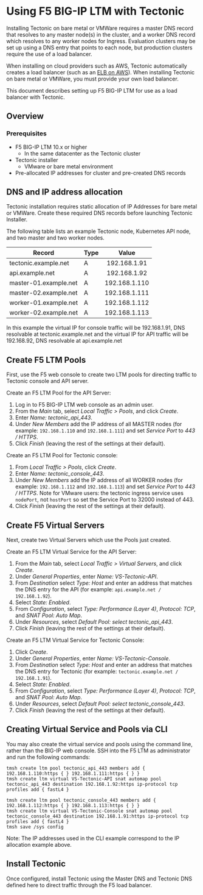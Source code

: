 # Using F5 BIG-IP LTM with Tectonic

Installing Tectonic on bare metal or VMWare requires a master DNS record that resolves to any master node(s) in the cluster, and a worker DNS record which resolves to any worker nodes for Ingress. Evaluation clusters may be set up using a DNS entry that points to each node, but production clusters require the use of a load balancer.

When installing on cloud providers such as AWS, Tectonic automatically creates a load balancer (such as an [ELB on AWS][aws-elb]). When installing Tectonic on bare metal or VMWare, you must provide your own load balancer.

This document describes setting up F5 BIG-IP LTM for use as a load balancer with Tectonic.

## Overview

### Prerequisites

* F5 BIG-IP LTM 10.x or higher
    * In the same datacenter as the Tectonic cluster
* Tectonic installer
    * VMware or bare metal environment
* Pre-allocated IP addresses for cluster and pre-created DNS records

## DNS and IP address allocation

Tectonic installation requires static allocation of IP Addresses for bare metal or VMWare. Create these required DNS records before launching Tectonic Installer.

The following table lists an example Tectonic node, Kubernetes API node, and two master and two worker nodes.

| Record | Type | Value |
|------|-------------|:-----:|
|tectonic.example.net | A | 192.168.1.91 |
|api.example.net | A | 192.168.1.92 |
|master-01.example.net | A | 192.168.1.110 |
|master-02.example.net | A | 192.168.1.111 |
|worker-01.example.net | A | 192.168.1.112 |
|worker-02.example.net | A | 192.168.1.113 |

In this example the virtual IP for console traffic will be 192.168.1.91, DNS resolvable at tectonic.example.net and the virtual IP for API traffic will be 192.168.92, DNS resolvable at api.example.net

## Create F5 LTM Pools

First, use the F5 web console to create two LTM pools for directing traffic to Tectonic console and API server.

Create an F5 LTM Pool for the API Server:
1. Log in to F5 BIG-IP LTM web console as an admin user.
2. From the *Main* tab, select *Local Traffic > Pools*, and click *Create*.
3. Enter *Name: tectonic_api_443*.
4. Under *New Members* add the IP address of all MASTER nodes (for example: `192.168.1.110` and `192.168.1.111`) and set *Service Port* to *443 / HTTPS*.
5. Click *Finish* (leaving the rest of the settings at their default).

Create an F5 LTM Pool for Tectonic console:
1. From *Local Traffic > Pools*, click *Create*.
2. Enter *Name: tectonic_console_443*.
3. Under *New Members* add the IP address of all WORKER nodes (for example: `192.168.1.112` and `192.168.1.113`) and set *Service Port* to *443 / HTTPS*.  Note for VMware users: the tectonic ingress service uses `nodePort`, not `hostPort` so set the Service Port to 32000 instead of 443.
4. Click *Finish* (leaving the rest of the settings at their default).

## Create F5 Virtual Servers

Next, create two Virtual Servers which use the Pools just created.

Create an F5 LTM Virtual Service for the API Server:
1. From the *Main* tab, select *Local Traffic > Virtual Servers*, and click *Create*.
2. Under *General Properties*, enter *Name: VS-Tectonic-API*.
3. From *Destination* select *Type: Host* and enter an address that matches the DNS entry for the API (for example: `api.example.net / 192.168.1.92`).
4. Select *State: Enabled*.
5. From *Configuration*, select *Type: Performance (Layer 4)*, *Protocol: TCP*, and *SNAT Pool: Auto Map*.
6. Under *Resources*, select *Default Pool: select tectonic_api_443*.
7. Click *Finish* (leaving the rest of the settings at their default).

Create an F5 LTM Virtual Service for Tectonic Console:
1. Click *Create*.
2. Under *General Properties*, enter *Name: VS-Tectonic-Console*.
3. From *Destination* select *Type: Host* and enter an address that matches the DNS entry for Tectonic (for example: `tectonic.example.net / 192.168.1.91`).
4. Select *State: Enabled*.
5. From *Configuration*, select *Type: Performance (Layer 4)*,  *Protocol: TCP*, and *SNAT Pool: Auto Map*.
6. Under *Resources*, select *Default Pool: select tectonic_console_443*.
7. Click *Finish* (leaving the rest of the settings at their default).

## Creating Virtual Service and Pools via CLI

You may also create the virtual service and pools using the command line, rather than the BIG-IP web console. SSH into the F5 LTM as administrator and run the following commands:

```
tmsh create ltm pool tectonic_api_443 members add { 192.168.1.110:https { } 192.168.1.111:https { } }
tmsh create ltm virtual VS-Tectonic-API snat automap pool tectonic_api_443 destination 192.168.1.92:https ip-protocol tcp profiles add { fastL4 }

tmsh create ltm pool tectonic_console_443 members add { 192.168.1.112:https { } 192.168.1.113:https { } }
tmsh create ltm virtual VS-Tectonic-Console snat automap pool tectonic_console_443 destination 192.168.1.91:https ip-protocol tcp profiles add { fastL4 }
tmsh save /sys config
```

Note: The IP addresses used in the CLI example correspond to the IP allocation example above.

## Install Tectonic

Once configured, install Tectonic using the Master DNS and Tectonic DNS defined here to direct traffic through the F5 load balancer.


[aws-elb]: https://aws.amazon.com/elasticloadbalancing/
